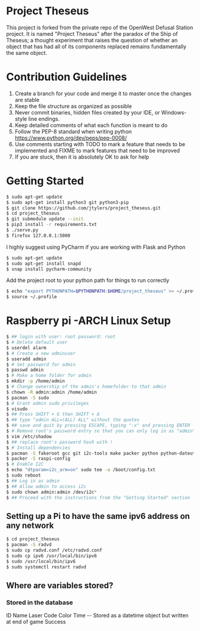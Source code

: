 # Project Theseus
This project is forked from the private repo of the OpenWest Defusal Station project. It is named "Project Theseus" after the paradox of the Ship of Theseus; a thought experiment that raises the question of whether an object that has had all of its components replaced remains fundamentally the same object.

# Contribution Guidelines
1. Create a branch for your code and merge it to master once the changes are stable
2. Keep the file structure as organized as possible
3. Never commit binaries, hidden files created by your IDE, or Windows-style line endings.
4. Keep detailed comments of what each function is meant to do
5. Follow the PEP-8 standard when writing python https://www.python.org/dev/peps/pep-0008/
6. Use comments starting with TODO to mark a feature that needs to be implemented and FIXME to mark features that need to be improved
7. If you are stuck, then it is absolutely OK to ask for help

# Getting Started
```bash
$ sudo apt-get update
$ sudo apt-get install python3 git python3-pip
$ git clone https://github.com/jtylers/project_theseus.git
$ cd project_theseus
$ git submodule update --init
$ pip3 install -r requirements.txt
$ ./serve.py
$ firefox 127.0.0.1:5000
```
I highly suggest using PyCharm if you are working with Flask and Python
```bash
$ sudo apt-get update
$ sudo apt-get install snapd
$ snap install pycharm-community
```
Add the project root to your python path for things to run correctly
```bash
$ echo "export PYTHONPATH=$PYTHONPATH:$HOME/project_theseus" >> ~/.profile
$ source ~/.profile
```

# Raspberry pi -ARCH Linux Setup
```bash
$ ## login with user: root password: root
$ # Delete default user
$ userdel alarm
$ # Create a new adminuser
$ useradd admin
$ # Set password for admin
$ passwd admin
$ # Make a home folder for admin
$ mkdir -p /home/admin
$ # Change ownership of the admin's homefolder to that admin
$ chown -R admin:admin /home/admin
$ pacman -S sudo
$ # Grant admin sudo privileges
$ visudo
$ ## Press SHIFT + G then SHIFT + A
$ ## type "admin ALL=(ALL) ALL" without the quotes
$ ## save and quit by pressing ESCAPE, typing ":x" and pressing ENTER
$ # Remove root's password entry so that you can only log in as "admin" and use sudo to do root stuff
$ vim /etc/shadow
$ ## replace root's password hash with !
$ # Install dependencies
$ pacman -S fakeroot gcc git i2c-tools make packer python python-dateutil python-flask python-flask-restful python-pip tmux vim 
$ packer -S raspi-config
$ # Enable I2C 
$ echo "dtparam=i2c_arm=on" sudo tee -a /boot/config.txt
$ sudo reboot
$ ## Log in as admin
$ ## Allow admin to access i2c
$ sudo chown admin:admin /dev/i2c*
$ ## Proceed with the instructions from the "Getting Started" section
```

## Setting up a Pi to have the same ipv6 address on any network
```bash
$ cd project_theseus
$ pacman -S radvd
$ sudo cp radvd.conf /etc/radvd.conf
$ sudo cp ipv6 /usr/local/bin/ipv6
$ sudo /usr/local/bin/ipv6
$ sudo systemctl restart radvd
```

## Where are variables stored?
### Stored in the database
ID
Name
Laser
Code
Color
Time    -- Stored as a datetime object but written at end of game
Success
